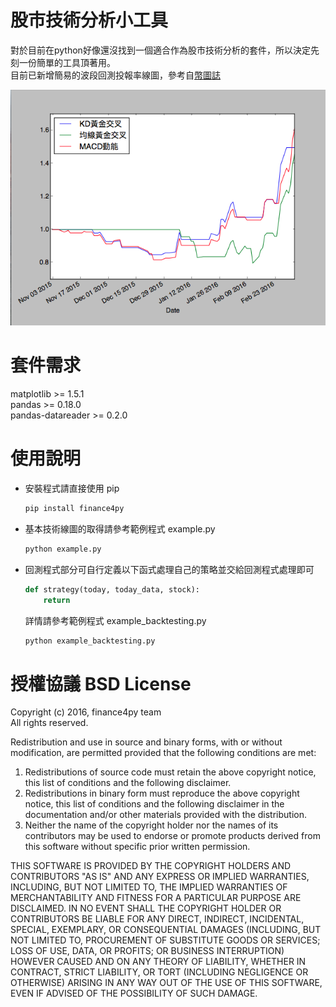 股市技術分析小工具
======================
對於目前在python好像還沒找到一個適合作為股市技術分析的套件，所以決定先刻一份簡單的工具頂著用。   
目前已新增簡易的波段回測投報率線圖，參考自[幣圖誌](http://www.bituzi.com/2014/12/Rbacktest6mins.html)

![範例快照](example_screenshot.png)

套件需求
======================
matplotlib >= 1.5.1   
pandas >= 0.18.0   
pandas-datareader >= 0.2.0   

使用說明
======================
* 安裝程式請直接使用 pip
  ```sh
  pip install finance4py
  ```
  
* 基本技術線圖的取得請參考範例程式 example.py
  ```sh
  python example.py
  ```

* 回測程式部分可自行定義以下函式處理自己的策略並交給回測程式處理即可
  ```python
  def strategy(today, today_data, stock):
      return
  ```
  詳情請參考範例程式 example_backtesting.py
  ```sh
  python example_backtesting.py   
  ```

授權協議 BSD License
======================
Copyright (c) 2016, finance4py team   
All rights reserved.   

Redistribution and use in source and binary forms, with or without modification, are permitted provided that the following conditions are met:   

1. Redistributions of source code must retain the above copyright notice, this list of conditions and the following disclaimer.   
2. Redistributions in binary form must reproduce the above copyright notice, this list of conditions and the following disclaimer in the documentation and/or other materials provided with the distribution.   
3. Neither the name of the copyright holder nor the names of its contributors may be used to endorse or promote products derived from this software without specific prior written permission.   

THIS SOFTWARE IS PROVIDED BY THE COPYRIGHT HOLDERS AND CONTRIBUTORS "AS IS" AND ANY EXPRESS OR IMPLIED WARRANTIES, INCLUDING, BUT NOT LIMITED TO, THE IMPLIED WARRANTIES OF MERCHANTABILITY AND FITNESS FOR A PARTICULAR PURPOSE ARE DISCLAIMED. IN NO EVENT SHALL THE COPYRIGHT HOLDER OR CONTRIBUTORS BE LIABLE FOR ANY DIRECT, INDIRECT, INCIDENTAL, SPECIAL, EXEMPLARY, OR CONSEQUENTIAL DAMAGES (INCLUDING, BUT NOT LIMITED TO, PROCUREMENT OF SUBSTITUTE GOODS OR SERVICES; LOSS OF USE, DATA, OR PROFITS; OR BUSINESS INTERRUPTION) HOWEVER CAUSED AND ON ANY THEORY OF LIABILITY, WHETHER IN CONTRACT, STRICT LIABILITY, OR TORT (INCLUDING NEGLIGENCE OR OTHERWISE) ARISING IN ANY WAY OUT OF THE USE OF THIS SOFTWARE, EVEN IF ADVISED OF THE POSSIBILITY OF SUCH DAMAGE.